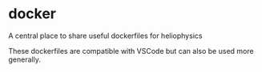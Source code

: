# docker
A central place to share useful dockerfiles for heliophysics

These dockerfiles are compatible with VSCode but can also be used more generally.
